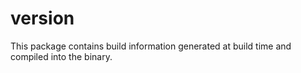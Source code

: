# version
This package contains build information generated at build time and compiled into the binary.
